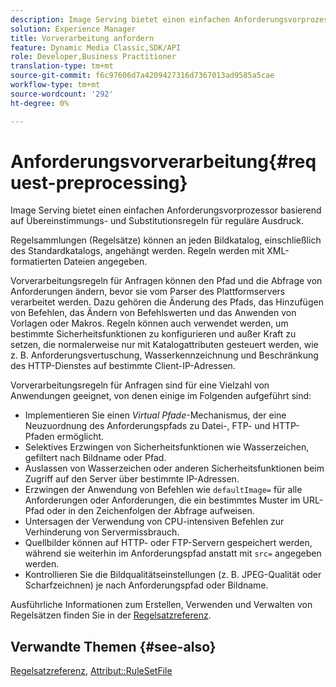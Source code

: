 ```yaml
---
description: Image Serving bietet einen einfachen Anforderungsvorprozessor basierend auf Übereinstimmungs- und Substitutionsregeln für reguläre Ausdruck.
solution: Experience Manager
title: Vorverarbeitung anfordern
feature: Dynamic Media Classic,SDK/API
role: Developer,Business Practitioner
translation-type: tm+mt
source-git-commit: f6c97606d7a4209427316d7367013ad9585a5cae
workflow-type: tm+mt
source-wordcount: '292'
ht-degree: 0%

---
```



# Anforderungsvorverarbeitung{#request-preprocessing}

Image Serving bietet einen einfachen Anforderungsvorprozessor basierend auf Übereinstimmungs- und Substitutionsregeln für reguläre Ausdruck.

Regelsammlungen (Regelsätze) können an jeden Bildkatalog, einschließlich des Standardkatalogs, angehängt werden. Regeln werden mit XML-formatierten Dateien angegeben.

Vorverarbeitungsregeln für Anfragen können den Pfad und die Abfrage von Anforderungen ändern, bevor sie vom Parser des Plattformservers verarbeitet werden. Dazu gehören die Änderung des Pfads, das Hinzufügen von Befehlen, das Ändern von Befehlswerten und das Anwenden von Vorlagen oder Makros. Regeln können auch verwendet werden, um bestimmte Sicherheitsfunktionen zu konfigurieren und außer Kraft zu setzen, die normalerweise nur mit Katalogattributen gesteuert werden, wie z. B. Anforderungsvertuschung, Wasserkennzeichnung und Beschränkung des HTTP-Dienstes auf bestimmte Client-IP-Adressen.

Vorverarbeitungsregeln für Anfragen sind für eine Vielzahl von Anwendungen geeignet, von denen einige im Folgenden aufgeführt sind:

* Implementieren Sie einen *Virtual Pfade*-Mechanismus, der eine Neuzuordnung des Anforderungspfads zu Datei-, FTP- und HTTP-Pfaden ermöglicht.
* Selektives Erzwingen von Sicherheitsfunktionen wie Wasserzeichen, gefiltert nach Bildname oder Pfad.
* Auslassen von Wasserzeichen oder anderen Sicherheitsfunktionen beim Zugriff auf den Server über bestimmte IP-Adressen.
* Erzwingen der Anwendung von Befehlen wie `defaultImage=` für alle Anforderungen oder Anforderungen, die ein bestimmtes Muster im URL-Pfad oder in den Zeichenfolgen der Abfrage aufweisen.
* Untersagen der Verwendung von CPU-intensiven Befehlen zur Verhinderung von Servermissbrauch.
* Quellbilder können auf HTTP- oder FTP-Servern gespeichert werden, während sie weiterhin im Anforderungspfad anstatt mit `src=` angegeben werden.
* Kontrollieren Sie die Bildqualitätseinstellungen (z. B. JPEG-Qualität oder Scharfzeichnen) je nach Anforderungspfad oder Bildname.

Ausführliche Informationen zum Erstellen, Verwenden und Verwalten von Regelsätzen finden Sie in der [Regelsatzreferenz](../../../../../is-api/image-catalog/image-serving-api-ref/c-image-catalog-reference/c-rule-set-reference/c-rule-set-reference.md#concept-3e5058cf3507470b82cac638df23ea8e).

## Verwandte Themen {#see-also}

[Regelsatzreferenz](../../../../../is-api/image-catalog/image-serving-api-ref/c-image-catalog-reference/c-rule-set-reference/c-rule-set-reference.md#concept-3e5058cf3507470b82cac638df23ea8e),  [Attribut::RuleSetFile](../../../../../is-api/image-catalog/image-serving-api-ref/c-image-catalog-reference/c-overview/c-file-formats/r-rule-set-files.md#reference-3e54cb5f4d74411a84889fed056ac093)
